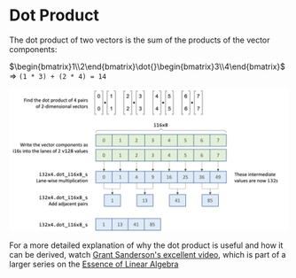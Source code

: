# Dot Product

The dot product of two vectors is the sum of the products of the vector components:

$\begin{bmatrix}1\\2\end{bmatrix}\dot{}\begin{bmatrix}3\\4\end{bmatrix}$ => `(1 * 3) + (2 * 4) = 14`

![Dot Product](../img/dot.png)

For a more detailed explanation of why the dot product is useful and how it can be derived, watch [Grant Sanderson's excellent video](https://www.youtube.com/watch?v=LyGKycYT2v0), which is part of a larger series on the [Essence of Linear Algebra](https://www.3blue1brown.com/topics/linear-algebra)
